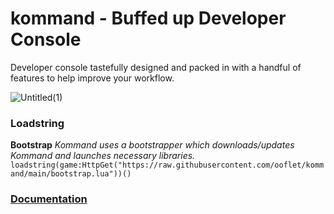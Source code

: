 # kommand - Buffed up Developer Console
Developer console tastefully designed and packed in with a handful of features to help improve your workflow.

![Untitled(1)](https://user-images.githubusercontent.com/104404175/179479334-c874ebf8-0572-4bc3-882a-efe134deb7b5.png)

### Loadstring
**Bootstrap**  *Kommand uses a bootstrapper which downloads/updates Kommand and launches necessary libraries.*
`loadstring(game:HttpGet("https://raw.githubusercontent.com/ooflet/kommand/main/bootstrap.lua"))()`

### [Documentation](https://ooflet.github.io/docs)



  
